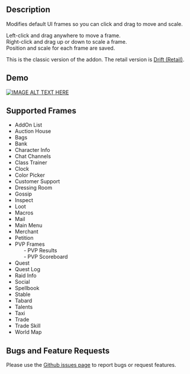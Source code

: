 ## Description
Modifies default UI frames so you can click and drag to move and scale.

Left-click and drag anywhere to move a frame.  
Right-click and drag up or down to scale a frame.  
Position and scale for each frame are saved.

This is the classic version of the addon. The retail version is [Drift (Retail)](https://www.curseforge.com/wow/addons/drift).

## Demo
[![IMAGE ALT TEXT HERE](http://img.youtube.com/vi/giUjFml4eJ8/0.jpg)](http://www.youtube.com/watch?v=giUjFml4eJ8)

## Supported Frames
- AddOn List  
- Auction House  
- Bags  
- Bank  
- Character Info  
- Chat Channels  
- Class Trainer  
- Clock  
- Color Picker  
- Customer Support  
- Dressing Room  
- Gossip  
- Inspect  
- Loot  
- Macros  
- Mail  
- Main Menu  
- Merchant  
- Petition  
- PVP Frames  
&nbsp;&nbsp;&nbsp;&nbsp;&nbsp;&nbsp;- PVP Results  
&nbsp;&nbsp;&nbsp;&nbsp;&nbsp;&nbsp;- PVP Scoreboard  
- Quest  
- Quest Log  
- Raid Info  
- Social  
- Spellbook  
- Stable  
- Tabard  
- Talents  
- Taxi  
- Trade  
- Trade Skill  
- World Map  

## Bugs and Feature Requests
Please use the [Github issues page](https://github.com/jaredbwasserman/Drift/issues) to report bugs or request features.
